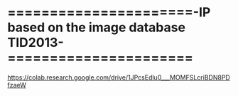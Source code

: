 # ======================-IP based on the image database TID2013-======================


https://colab.research.google.com/drive/1JPcsEdlu0___MOMFSLcriBDN8PDfzaeW
